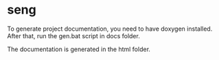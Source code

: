 seng
====

To generate project documentation, you need to have doxygen installed.
After that, run the gen.bat script in docs folder.

The documentation is generated in the html folder.

